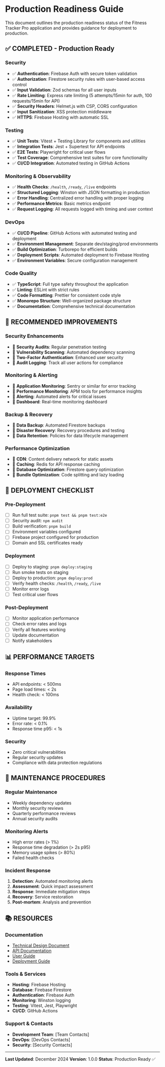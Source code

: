 # Production Readiness Guide

This document outlines the production readiness status of the Fitness Tracker Pro application and provides guidance for deployment to production.

## ✅ **COMPLETED - Production Ready**

### **Security**
- ✅ **Authentication**: Firebase Auth with secure token validation
- ✅ **Authorization**: Firestore security rules with user-based access control
- ✅ **Input Validation**: Zod schemas for all user inputs
- ✅ **Rate Limiting**: Express rate limiting (5 attempts/15min for auth, 100 requests/15min for API)
- ✅ **Security Headers**: Helmet.js with CSP, CORS configuration
- ✅ **Input Sanitization**: XSS protection middleware
- ✅ **HTTPS**: Firebase Hosting with automatic SSL

### **Testing**
- ✅ **Unit Tests**: Vitest + Testing Library for components and utilities
- ✅ **Integration Tests**: Jest + Supertest for API endpoints
- ✅ **E2E Tests**: Playwright for critical user flows
- ✅ **Test Coverage**: Comprehensive test suites for core functionality
- ✅ **CI/CD Integration**: Automated testing in GitHub Actions

### **Monitoring & Observability**
- ✅ **Health Checks**: `/health`, `/ready`, `/live` endpoints
- ✅ **Structured Logging**: Winston with JSON formatting in production
- ✅ **Error Handling**: Centralized error handling with proper logging
- ✅ **Performance Metrics**: Basic metrics endpoint
- ✅ **Request Logging**: All requests logged with timing and user context

### **DevOps**
- ✅ **CI/CD Pipeline**: GitHub Actions with automated testing and deployment
- ✅ **Environment Management**: Separate dev/staging/prod environments
- ✅ **Build Optimization**: Turborepo for efficient builds
- ✅ **Deployment Scripts**: Automated deployment to Firebase Hosting
- ✅ **Environment Variables**: Secure configuration management

### **Code Quality**
- ✅ **TypeScript**: Full type safety throughout the application
- ✅ **Linting**: ESLint with strict rules
- ✅ **Code Formatting**: Prettier for consistent code style
- ✅ **Monorepo Structure**: Well-organized package structure
- ✅ **Documentation**: Comprehensive technical documentation

## 🔄 **RECOMMENDED IMPROVEMENTS**

### **Security Enhancements**
- 🔄 **Security Audits**: Regular penetration testing
- 🔄 **Vulnerability Scanning**: Automated dependency scanning
- 🔄 **Two-Factor Authentication**: Enhanced user security
- 🔄 **Audit Logging**: Track all user actions for compliance

### **Monitoring & Alerting**
- 🔄 **Application Monitoring**: Sentry or similar for error tracking
- 🔄 **Performance Monitoring**: APM tools for performance insights
- 🔄 **Alerting**: Automated alerts for critical issues
- 🔄 **Dashboard**: Real-time monitoring dashboard

### **Backup & Recovery**
- 🔄 **Data Backup**: Automated Firestore backups
- 🔄 **Disaster Recovery**: Recovery procedures and testing
- 🔄 **Data Retention**: Policies for data lifecycle management

### **Performance Optimization**
- 🔄 **CDN**: Content delivery network for static assets
- 🔄 **Caching**: Redis for API response caching
- 🔄 **Database Optimization**: Firestore query optimization
- 🔄 **Bundle Optimization**: Code splitting and lazy loading

## 🚀 **DEPLOYMENT CHECKLIST**

### **Pre-Deployment**
- [ ] Run full test suite: `pnpm test && pnpm test:e2e`
- [ ] Security audit: `npm audit`
- [ ] Build verification: `pnpm build`
- [ ] Environment variables configured
- [ ] Firebase project configured for production
- [ ] Domain and SSL certificates ready

### **Deployment**
- [ ] Deploy to staging: `pnpm deploy:staging`
- [ ] Run smoke tests on staging
- [ ] Deploy to production: `pnpm deploy:prod`
- [ ] Verify health checks: `/health`, `/ready`, `/live`
- [ ] Monitor error logs
- [ ] Test critical user flows

### **Post-Deployment**
- [ ] Monitor application performance
- [ ] Check error rates and logs
- [ ] Verify all features working
- [ ] Update documentation
- [ ] Notify stakeholders

## 📊 **PERFORMANCE TARGETS**

### **Response Times**
- API endpoints: < 500ms
- Page load times: < 2s
- Health check: < 100ms

### **Availability**
- Uptime target: 99.9%
- Error rate: < 0.1%
- Response time p95: < 1s

### **Security**
- Zero critical vulnerabilities
- Regular security updates
- Compliance with data protection regulations

## 🔧 **MAINTENANCE PROCEDURES**

### **Regular Maintenance**
- Weekly dependency updates
- Monthly security reviews
- Quarterly performance reviews
- Annual security audits

### **Monitoring Alerts**
- High error rates (> 1%)
- Response time degradation (> 2s p95)
- Memory usage spikes (> 80%)
- Failed health checks

### **Incident Response**
1. **Detection**: Automated monitoring alerts
2. **Assessment**: Quick impact assessment
3. **Response**: Immediate mitigation steps
4. **Recovery**: Service restoration
5. **Post-mortem**: Analysis and prevention

## 📚 **RESOURCES**

### **Documentation**
- [Technical Design Document](technical-design-doc.md)
- [API Documentation](API_DOCS.md)
- [User Guide](USER_GUIDE.md)
- [Deployment Guide](DEPLOYMENT.md)

### **Tools & Services**
- **Hosting**: Firebase Hosting
- **Database**: Firebase Firestore
- **Authentication**: Firebase Auth
- **Monitoring**: Winston logging
- **Testing**: Vitest, Jest, Playwright
- **CI/CD**: GitHub Actions

### **Support & Contacts**
- **Development Team**: [Team Contacts]
- **DevOps**: [DevOps Contacts]
- **Security**: [Security Contacts]

---

**Last Updated**: December 2024
**Version**: 1.0.0
**Status**: Production Ready ✅ 